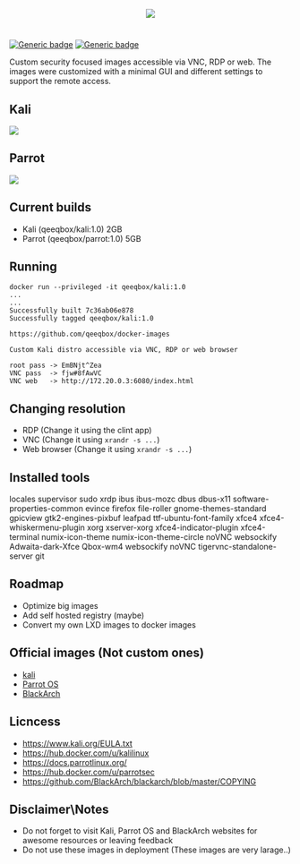 <p align="center"> <img src="https://raw.githubusercontent.com/qeeqbox/docker-images/master/readme/docker-images.png"></p>

#
[![Generic badge](https://img.shields.io/badge/dynamic/json.svg?url=https://raw.githubusercontent.com/qeeqbox/docker-images/master/info&label=Custom%20Kali%20Linux&query=$.Custom_Kali_Linux&colorB=blue)](https://github.com/qeeqbox/docker-images/blob/master/changes.md) [![Generic badge](https://img.shields.io/badge/dynamic/json.svg?url=https://raw.githubusercontent.com/qeeqbox/docker-images/master/info&label=Custom%20Parrot%20OS&query=$.Custom_Parrot_OS&colorB=blue)](https://github.com/qeeqbox/docker-images/blob/master/changes.md)

Custom security focused images accessible via VNC, RDP or web. The images were customized with a minimal GUI and different settings to support the remote access. 

## Kali
<img src="https://raw.githubusercontent.com/qeeqbox/docker-images/master/readme/kali.png" style="max-width:768px"/>

## Parrot
<img src="https://raw.githubusercontent.com/qeeqbox/docker-images/master/readme/parrot.png" style="max-width:768px"/>

## Current builds
- Kali (qeeqbox/kali:1.0) 				2GB 
- Parrot (qeeqbox/parrot:1.0) 			5GB

## Running
```console 
docker run --privileged -it qeeqbox/kali:1.0
...
...
Successfully built 7c36ab06e878
Successfully tagged qeeqbox/kali:1.0

https://github.com/qeeqbox/docker-images

Custom Kali distro accessible via VNC, RDP or web browser

root pass -> EmBNjt^Zea
VNC pass  -> fjw#8fAwVC
VNC web   -> http://172.20.0.3:6080/index.html

```

## Changing resolution
- RDP (Change it using the clint app)
- VNC (Change it using `xrandr -s ...`)
- Web browser (Change it using `xrandr -s ...`)

## Installed tools
locales supervisor sudo xrdp ibus ibus-mozc dbus dbus-x11 software-properties-common evince firefox file-roller gnome-themes-standard gpicview gtk2-engines-pixbuf leafpad ttf-ubuntu-font-family xfce4 xfce4-whiskermenu-plugin xorg xserver-xorg xfce4-indicator-plugin xfce4-terminal numix-icon-theme numix-icon-theme-circle noVNC websockify Adwaita-dark-Xfce Qbox-wm4 websockify noVNC tigervnc-standalone-server git

## Roadmap
- Optimize big images
- Add self hosted registry (maybe)
- Convert my own LXD images to docker images

## Official images (Not custom ones)
- [kali](https://breakdance.github.io/breakdance/) 
- [Parrot OS](https://www.parrotsec.org/download/) 
- [BlackArch](https://blackarch.org/downloads.html/) 

## Licncess
- https://www.kali.org/EULA.txt
- https://hub.docker.com/u/kalilinux
- https://docs.parrotlinux.org/
- https://hub.docker.com/u/parrotsec
- https://github.com/BlackArch/blackarch/blob/master/COPYING

## Disclaimer\Notes
- Do not forget to visit Kali, Parrot OS and BlackArch websites for awesome resources or leaving feedback
- Do not use these images in deployment (These images are very larage..)
